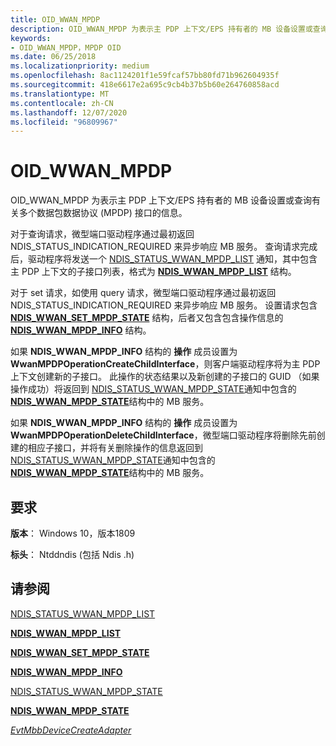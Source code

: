 ```yaml
---
title: OID_WWAN_MPDP
description: OID_WWAN_MPDP 为表示主 PDP 上下文/EPS 持有者的 MB 设备设置或查询有关多个数据包数据协议 (MPDP) 接口的信息。
keywords:
- OID_WWAN_MPDP，MPDP OID
ms.date: 06/25/2018
ms.localizationpriority: medium
ms.openlocfilehash: 8ac1124201f1e59fcaf57bb80fd71b962604935f
ms.sourcegitcommit: 418e6617e2a695c9cb4b37b5b60e264760858acd
ms.translationtype: MT
ms.contentlocale: zh-CN
ms.lasthandoff: 12/07/2020
ms.locfileid: "96809967"
---
```

# <a name="oid_wwan_mpdp"></a>OID_WWAN_MPDP

OID_WWAN_MPDP 为表示主 PDP 上下文/EPS 持有者的 MB 设备设置或查询有关多个数据包数据协议 (MPDP) 接口的信息。

对于查询请求，微型端口驱动程序通过最初返回 NDIS_STATUS_INDICATION_REQUIRED 来异步响应 MB 服务。 查询请求完成后，驱动程序将发送一个 [NDIS_STATUS_WWAN_MPDP_LIST](ndis-status-wwan-mpdp-list.md) 通知，其中包含主 PDP 上下文的子接口列表，格式为 [**NDIS_WWAN_MPDP_LIST**](/windows-hardware/drivers/ddi/ndiswwan/ns-ndiswwan-_ndis_wwan_mpdp_list) 结构。

对于 set 请求，如使用 query 请求，微型端口驱动程序通过最初返回 NDIS_STATUS_INDICATION_REQUIRED 来异步响应 MB 服务。 设置请求包含 [**NDIS_WWAN_SET_MPDP_STATE**](/windows-hardware/drivers/ddi/ndiswwan/ns-ndiswwan-_ndis_wwan_set_mpdp_state) 结构，后者又包含包含操作信息的 [**NDIS_WWAN_MPDP_INFO**](/windows-hardware/drivers/ddi/ndiswwan/ns-ndiswwan-_ndis_wwan_mpdp_info) 结构。 

如果 **NDIS_WWAN_MPDP_INFO** 结构的 **操作** 成员设置为 **WwanMPDPOperationCreateChildInterface**，则客户端驱动程序将为主 PDP 上下文创建新的子接口。 此操作的状态结果以及新创建的子接口的 GUID （如果操作成功）将返回到 [NDIS_STATUS_WWAN_MPDP_STATE](ndis-status-wwan-mpdp-state.md)通知中包含的 [**NDIS_WWAN_MPDP_STATE**](/windows-hardware/drivers/ddi/ndiswwan/ns-ndiswwan-_ndis_wwan_mpdp_state)结构中的 MB 服务。

如果 **NDIS_WWAN_MPDP_INFO** 结构的 **操作** 成员设置为 **WwanMPDPOperationDeleteChildInterface**，微型端口驱动程序将删除先前创建的相应子接口，并将有关删除操作的信息返回到 [NDIS_STATUS_WWAN_MPDP_STATE](ndis-status-wwan-mpdp-state.md)通知中包含的 [**NDIS_WWAN_MPDP_STATE**](/windows-hardware/drivers/ddi/ndiswwan/ns-ndiswwan-_ndis_wwan_mpdp_state)结构中的 MB 服务。

## <a name="requirements"></a>要求

**版本**： Windows 10，版本1809

**标头**： Ntddndis (包括 Ndis .h) 


## <a name="see-also"></a>请参阅

[NDIS_STATUS_WWAN_MPDP_LIST](ndis-status-wwan-mpdp-list.md)

[**NDIS_WWAN_MPDP_LIST**](/windows-hardware/drivers/ddi/ndiswwan/ns-ndiswwan-_ndis_wwan_mpdp_list)

[**NDIS_WWAN_SET_MPDP_STATE**](/windows-hardware/drivers/ddi/ndiswwan/ns-ndiswwan-_ndis_wwan_set_mpdp_state)

[**NDIS_WWAN_MPDP_INFO**](/windows-hardware/drivers/ddi/ndiswwan/ns-ndiswwan-_ndis_wwan_mpdp_info)

[NDIS_STATUS_WWAN_MPDP_STATE](ndis-status-wwan-mpdp-state.md)

[**NDIS_WWAN_MPDP_STATE**](/windows-hardware/drivers/ddi/ndiswwan/ns-ndiswwan-_ndis_wwan_mpdp_state)

[*EvtMbbDeviceCreateAdapter*](/windows-hardware/drivers/ddi/mbbcx/nc-mbbcx-evt_mbb_device_create_adapter)
